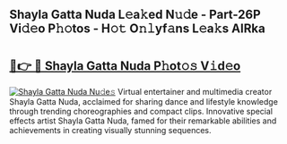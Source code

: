 ## Shayla Gatta Nuda L𝚎a𝚔ed N𝚞𝚍e - Part-26P Vi𝚍𝚎o P𝚑𝚘tos - H𝚘𝚝 O𝚗𝚕yf𝚊ns L𝚎a𝚔s AIRka

# <h2><a href="http://kfbtjh.oniu.top/?m=Shayla+Gatta+Nuda">🔗👉 🔴 Shayla Gatta Nuda P𝚑ot𝚘𝚜 V𝚒d𝚎o</a></h2>

[![Shayla Gatta Nuda Nu𝚍e𝚜](https://i.imgur.com/0qMVB7G.gif)](http://kfbtjh.oniu.top/?m=Shayla+Gatta+Nuda)
Virtual entertainer and multimedia creator Shayla Gatta Nuda, acclaimed for sharing dance and lifestyle knowledge through trending choreographies and compact clips. Innovative special effects artist Shayla Gatta Nuda, famed for their remarkable abilities and achievements in creating visually stunning sequences.  
